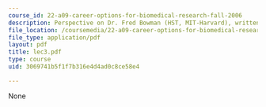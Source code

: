 ```yaml
---
course_id: 22-a09-career-options-for-biomedical-research-fall-2006
description: Perspective on Dr. Fred Bowman (HST, MIT-Harvard), written by Daon Ha.
file_location: /coursemedia/22-a09-career-options-for-biomedical-research-fall-2006/3069741b5f1f7b316e4d4ad0c8ce58e4_lec3.pdf
file_type: application/pdf
layout: pdf
title: lec3.pdf
type: course
uid: 3069741b5f1f7b316e4d4ad0c8ce58e4

---
```

None